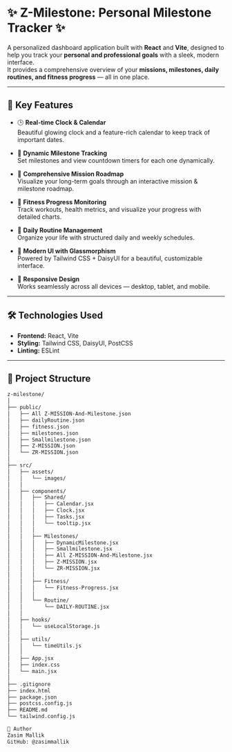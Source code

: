 # ✨ Z-Milestone: Personal Milestone Tracker ✨

A personalized dashboard application built with **React** and **Vite**, designed to help you track your **personal and professional goals** with a sleek, modern interface.  
It provides a comprehensive overview of your **missions, milestones, daily routines, and fitness progress** — all in one place.

---

## 🌟 Key Features

- 🕒 **Real-time Clock & Calendar**  
  Beautiful glowing clock and a feature-rich calendar to keep track of important dates.

- 🎯 **Dynamic Milestone Tracking**  
  Set milestones and view countdown timers for each one dynamically.

- 🚀 **Comprehensive Mission Roadmap**  
  Visualize your long-term goals through an interactive mission & milestone roadmap.

- 💪 **Fitness Progress Monitoring**  
  Track workouts, health metrics, and visualize your progress with detailed charts.

- 📅 **Daily Routine Management**  
  Organize your life with structured daily and weekly schedules.

- 🎨 **Modern UI with Glassmorphism**  
  Powered by Tailwind CSS + DaisyUI for a beautiful, customizable interface.

- 📱 **Responsive Design**  
  Works seamlessly across all devices — desktop, tablet, and mobile.

---

## 🛠️ Technologies Used

- **Frontend:** React, Vite  
- **Styling:** Tailwind CSS, DaisyUI, PostCSS  
- **Linting:** ESLint  

---

## 🎯 Project Structure

```bash
z-milestone/
│
├── public/
│   ├── All Z-MISSION-And-Milestone.json
│   ├── dailyRoutine.json
│   ├── fitness.json
│   ├── milestones.json
│   ├── Smallmilestone.json
│   ├── Z-MISSION.json
│   └── ZR-MISSION.json
│
├── src/
│   ├── assets/
│   │   └── images/
│   │
│   ├── components/
│   │   ├── Shared/
│   │   │   ├── Calendar.jsx
│   │   │   ├── Clock.jsx
│   │   │   ├── Tasks.jsx
│   │   │   └── tooltip.jsx
│   │   │
│   │   ├── Milestones/
│   │   │   ├── DynamicMilestone.jsx
│   │   │   ├── Smallmilestone.jsx
│   │   │   ├── All Z-MISSION-And-Milestone.jsx
│   │   │   ├── Z-MISSION.jsx
│   │   │   └── ZR-MISSION.jsx
│   │   │
│   │   ├── Fitness/
│   │   │   └── Fitness-Progress.jsx
│   │   │
│   │   └── Routine/
│   │       └── DAILY-ROUTINE.jsx
│   │
│   ├── hooks/
│   │   └── useLocalStorage.js
│   │
│   ├── utils/
│   │   └── timeUtils.js
│   │
│   ├── App.jsx
│   ├── index.css
│   └── main.jsx
│
├── .gitignore
├── index.html
├── package.json
├── postcss.config.js
├── README.md
└── tailwind.config.js

👤 Author
Zasim Mallik
GitHub: @zasimmallik